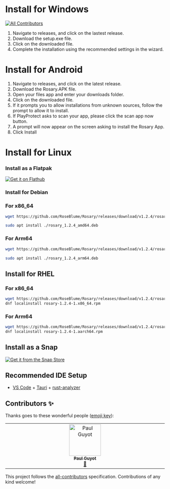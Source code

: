 # Install for Windows
<!-- ALL-CONTRIBUTORS-BADGE:START - Do not remove or modify this section -->
[![All Contributors](https://img.shields.io/badge/all_contributors-1-orange.svg?style=flat-square)](#contributors-)
<!-- ALL-CONTRIBUTORS-BADGE:END -->
1. Navigate to releases, and click on the lastest release.
2. Download the setup.exe file.
3. Click on the downloaded file.
4. Complete the installation using the recommended settings in the wizard. 

# Install for Android
1. Navigate to releases, and click on the latest release.
2. Download the Rosary.APK file.
3. Open your files app and enter your downloads folder.
4. Click on the downloaded file.
5. If it prompts you to allow installations from unknown sources, follow the prompt to allow it to install.
6. If PlayProtect asks to scan your app, please click the scan app now button.
7. A prompt will now appear on the screen asking to install the Rosary App.
8. Click Install


# Install for Linux

### Install as a Flatpak

[![Get it on Flathub](https://flathub.org/api/badge)](https://flathub.org/apps/io.github.roseblume.rosary)

### Install for Debian

### For x86_64
```sh
wget https://github.com/RoseBlume/Rosary/releases/download/v1.2.4/rosary_1.2.4_amd64.deb

sudo apt install ./rosary_1.2.4_amd64.deb
```

### For Arm64
```sh
wget https://github.com/RoseBlume/Rosary/releases/download/v1.2.4/rosary_1.2.4_arm64.deb

sudo apt install ./rosary_1.2.4_arm64.deb
```

## Install for RHEL

### For x86_64

```sh
wget https://github.com/RoseBlume/Rosary/releases/download/v1.2.4/rosary-1.2.4-1.x86_64.rpm
dnf localinstall rosary-1.2.4-1.x86_64.rpm
```

### For Arm64
```sh
wget https://github.com/RoseBlume/Rosary/releases/download/v1.2.4/rosary-1.2.4-1.arch64.rpm
dnf localinstall rosary-1.2.4-1.aarch64.rpm
```
## Install as a Snap
[![Get it from the Snap Store](https://snapcraft.io/static/images/badges/en/snap-store-black.svg)](https://snapcraft.io/jrosarybibleapp)

## Recommended IDE Setup

- [VS Code](https://code.visualstudio.com/) + [Tauri](https://marketplace.visualstudio.com/items?itemName=tauri-apps.tauri-vscode) + [rust-analyzer](https://marketplace.visualstudio.com/items?itemName=rust-lang.rust-analyzer)

## Contributors ✨

Thanks goes to these wonderful people ([emoji key](https://allcontributors.org/docs/en/emoji-key)):

<!-- ALL-CONTRIBUTORS-LIST:START - Do not remove or modify this section -->
<!-- prettier-ignore-start -->
<!-- markdownlint-disable -->
<table>
  <tbody>
    <tr>
      <td align="center" valign="top" width="14.28%"><a href="http://paul-guyot.com/"><img src="https://avatars.githubusercontent.com/u/168407?v=4?s=100" width="100px;" alt="Paul Guyot"/><br /><sub><b>Paul Guyot</b></sub></a><br /><a href="#tool-pguyot" title="Tools">🔧</a></td>
    </tr>
  </tbody>
</table>

<!-- markdownlint-restore -->
<!-- prettier-ignore-end -->

<!-- ALL-CONTRIBUTORS-LIST:END -->

This project follows the [all-contributors](https://github.com/all-contributors/all-contributors) specification. Contributions of any kind welcome!